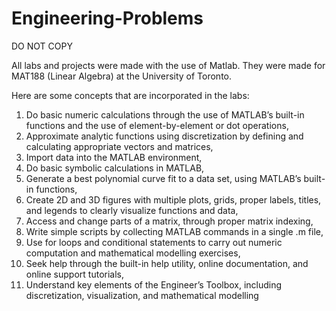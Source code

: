 # Engineering-Problems
DO NOT COPY

All labs and projects were made with the use of Matlab. They were made for MAT188 (Linear Algebra) at the University of Toronto. 

Here are some concepts that are incorporated in the labs:

1) Do basic numeric calculations through the use of MATLAB’s built-in functions and the use of element-by-element or dot operations, 
2) Approximate analytic functions using discretization by defining and calculating appropriate vectors and matrices, 
3) Import data into the MATLAB environment, 
4) Do basic symbolic calculations in MATLAB, 
5) Generate a best polynomial curve fit to a data set, using MATLAB’s built-in functions, 
6) Create 2D and 3D figures with multiple plots, grids, proper labels, titles, and legends to clearly visualize functions and data, 
7) Access and change parts of a matrix, through proper matrix indexing, 
8) Write simple scripts by collecting MATLAB commands in a single .m file, 
9) Use for loops and conditional statements to carry out numeric computation and mathematical modelling exercises, 
10) Seek help through the built-in help utility, online documentation, and online support tutorials, 
11) Understand key elements of the Engineer’s Toolbox, including discretization, visualization, and mathematical modelling
